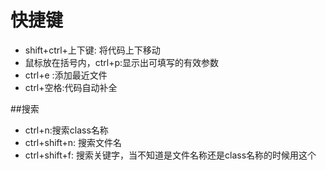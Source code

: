 # 快捷键
* shift+ctrl+上下键: 将代码上下移动
* 鼠标放在括号内，ctrl+p:显示出可填写的有效参数
* ctrl+e :添加最近文件
* ctrl+空格:代码自动补全

##搜索
* ctrl+n:搜索class名称
* ctrl+shift+n: 搜索文件名
* ctrl+shift+f: 搜索关键字，当不知道是文件名称还是class名称的时候用这个